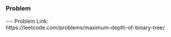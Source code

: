 <h3>Problem</h3>
---
Problem Link:<br/>
https://leetcode.com/problems/maximum-depth-of-binary-tree/
